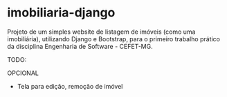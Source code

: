 # imobiliaria-django
Projeto de um simples website de listagem de imóveis (como uma imobiliária), utilizando Django e Bootstrap, para o primeiro trabalho prático da disciplina Engenharia de Software - CEFET-MG.

TODO:

OPCIONAL
- Tela para edição, remoção de imóvel

